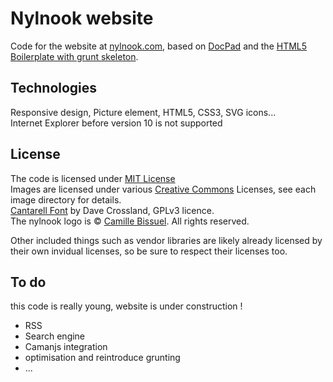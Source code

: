 Nylnook website
===============

Code for the website at [nylnook.com](http://nylnook.com/), based on [DocPad](https://github.com/bevry/docpad) and the [HTML5 Boilerplate with grunt skeleton](https://github.com/lukekarrys/html5-boilerplate.docpad). 

## Technologies
Responsive design, Picture element, HTML5, CSS3, SVG icons...   
Internet Explorer before version 10 is not supported

## License
The code is licensed under [MIT License](http://creativecommons.org/licenses/MIT/)   
Images are licensed under various [Creative Commons](http://creativecommons.org/) Licenses, see each image directory for details.   
[Cantarell Font](http://abattis.org/cantarell/) by Dave Crossland, GPLv3 licence.   
The nylnook logo is © [Camille Bissuel](http://nylnook.com). All rights reserved.   

Other included things such as vendor libraries are likely already licensed by their own invidual licenses, so be sure to respect their licenses too.

## To do
this code is really young, website is under construction !

- RSS
- Search engine
- Camanjs integration
- optimisation and reintroduce grunting
- ...
